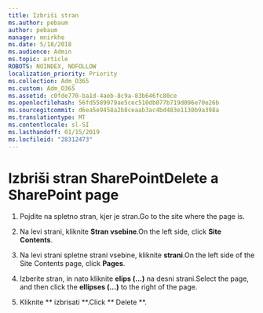 ```yaml
---
title: Izbriši stran
ms.author: pebaum
author: pebaum
manager: mnirkhe
ms.date: 5/18/2018
ms.audience: Admin
ms.topic: article
ROBOTS: NOINDEX, NOFOLLOW
localization_priority: Priority
ms.collection: Adm_O365
ms.custom: Adm_O365
ms.assetid: c0fde770-ba1d-4aeb-8c9a-83b646fc80ce
ms.openlocfilehash: 56fd5589979ae5cec510db077b719d096e70e26b
ms.sourcegitcommit: d6ea5e9458a2b8ceaab3ac4bd483e1130b9a398a
ms.translationtype: MT
ms.contentlocale: sl-SI
ms.lasthandoff: 01/15/2019
ms.locfileid: "28312473"
---
```

# <a name="delete-a-sharepoint-page"></a><span data-ttu-id="7482e-102">Izbriši stran SharePoint</span><span class="sxs-lookup"><span data-stu-id="7482e-102">Delete a SharePoint page</span></span>

1. <span data-ttu-id="7482e-103">Pojdite na spletno stran, kjer je stran.</span><span class="sxs-lookup"><span data-stu-id="7482e-103">Go to the site where the page is.</span></span>
    
2. <span data-ttu-id="7482e-104">Na levi strani, kliknite **Stran vsebine**.</span><span class="sxs-lookup"><span data-stu-id="7482e-104">On the left side, click **Site Contents**.</span></span> 
    
3. <span data-ttu-id="7482e-105">Na levi strani spletne strani vsebine, kliknite **strani**.</span><span class="sxs-lookup"><span data-stu-id="7482e-105">On the left side of the Site Contents page, click **Pages**.</span></span> 
    
4. <span data-ttu-id="7482e-106">Izberite stran, in nato kliknite **elips (...)** na desni strani.</span><span class="sxs-lookup"><span data-stu-id="7482e-106">Select the page, and then click the **ellipses (...)** to the right of the page.</span></span> 
    
5. <span data-ttu-id="7482e-107">Kliknite \*\* izbrisati \*\*.</span><span class="sxs-lookup"><span data-stu-id="7482e-107">Click \*\* Delete \*\*.</span></span> 
    

